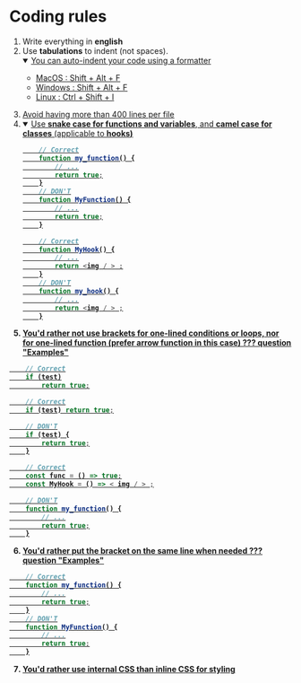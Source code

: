# Coding rules

<ol>
<li>Write everything in <b>english</b></li>
<li>Use <b>tabulations</b> to indent (not spaces).</li>
<details open>
	<summary><u>You can auto-indent your code using a formatter<u></summary>
	<ul>
		<li>MacOS :	Shift + Alt + F</li>
		<li>Windows :	Shift + Alt + F</li>
		<li>Linux :	Ctrl + Shift + I</li>
	<ul>
</details>

<li>Avoid having more than 400 lines per file</li>
<li>
<details open>
	<summary>Use <b><a href="https://en.wikipedia.org/wiki/Snake_case" target="_blank">snake case</a> for functions and variables</b>, and <b><a href="https://en.wikipedia.org/wiki/Camel_case" target="_blank">camel case</a> for classes</b> (applicable to <b><a href="https://reactjs.org/docs/hooks-intro.html" target="_blank">hooks</a>)</summary>
	
```js
	// Correct
	function my_function() {
	    // ...
	    return true;
	}
	// DON'T
	function MyFunction() {
	    // ...
	    return true;
	}

	// Correct
	function MyHook() {
	    // ...
	    return <img / > ;
	}
	// DON'T
	function my_hook() {
	    // ...
	    return <img / > ;
	}
```
</details>
</ol>



5. You'd rather not use brackets for one-lined conditions or loops, nor for one-lined function (prefer arrow function in this case)
??? question "Examples"

	

```js
	// Correct
	if (test)
	    return true;

	// Correct
	if (test) return true;

	// DON'T
	if (test) {
	    return true;
	}

	// Correct
	const func = () => true;
	const MyHook = () => < img / > ;

	// DON'T
	function my_function() {
	    // ...
	    return true;
	}
```

6. You'd rather put the bracket on the same line when needed
??? question "Examples"

	

```js
	// Correct
	function my_function() {
	    // ...
	    return true;
	}
	// DON'T
	function MyFunction() {
	    // ...
	    return true;
	}
```

7. You'd rather use [internal CSS than inline CSS](https://www.hostinger.com/tutorials/difference-between-inline-external-and-internal-css) for styling
